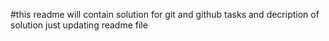 #this readme will contain solution for git and github tasks and decription of solution
 just updating readme file
